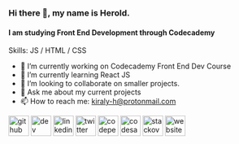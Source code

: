 ### Hi there 👋, my name is Herold.
#### I am studying Front End Development through Codecademy

Skills: JS / HTML / CSS

- 🔭 I’m currently working on Codecademy Front End Dev Course
- 🌱 I’m currently learning React JS
- 🤔 I’m looking to collaborate on smaller projects.
- 💬 Ask me about my current projects
- 📫 How to reach me: kiraly-h@protonmail.com


[<img src='https://cdn.jsdelivr.net/npm/simple-icons@3.0.1/icons/github.svg' alt='github' height='40'>](https://github.com/HeroldKiraly)  [<img src='https://cdn.jsdelivr.net/npm/simple-icons@3.0.1/icons/dev-dot-to.svg' alt='dev' height='40'>](https://dev.to/heroldkiraly)  [<img src='https://cdn.jsdelivr.net/npm/simple-icons@3.0.1/icons/linkedin.svg' alt='linkedin' height='40'>](https://www.linkedin.com/in/heroldkiraly/)  [<img src='https://cdn.jsdelivr.net/npm/simple-icons@3.0.1/icons/twitter.svg' alt='twitter' height='40'>](https://twitter.com/KiralyHerold)  [<img src='https://cdn.jsdelivr.net/npm/simple-icons@3.0.1/icons/codepen.svg' alt='codepen' height='40'>](https://codepen.io/levente)  [<img src='https://cdn.jsdelivr.net/npm/simple-icons@3.0.1/icons/codesandbox.svg' alt='codesandbox' height='40'>](https://codesandbox.io/u/HeroldKiraly)  [<img src='https://cdn.jsdelivr.net/npm/simple-icons@3.0.1/icons/stackoverflow.svg' alt='stackoverflow' height='40'>](https://stackoverflow.com/users/19481652)  [<img src='https://cdn.jsdelivr.net/npm/simple-icons@3.0.1/icons/icloud.svg' alt='website' height='40'>](https://heroldkiraly.github.io/)  
